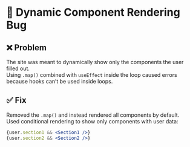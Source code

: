 # 🐞 Dynamic Component Rendering Bug

## ❌ Problem
The site was meant to dynamically show only the components the user filled out.  
Using `.map()` combined with `useEffect` inside the loop caused errors because hooks can’t be used inside loops.

## ✅ Fix
Removed the `.map()` and instead rendered all components by default.  
Used conditional rendering to show only components with user data:

```jsx
{user.section1 && <Section1 />}
{user.section2 && <Section2 />}
